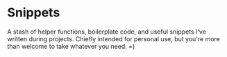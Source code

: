 # Snippets

A stash of helper functions, boilerplate code, and useful snippets
I've written during projects. Chiefly intended for personal use,
but you're more than welcome to take whatever you need. =)
